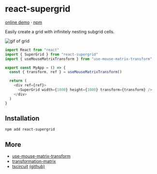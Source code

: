 # react-supergrid

[online demo](https://supergrid.tscircuit.com) &middot; [npm](https://npmjs.com/package/react-supergrid)

Easily create a grid with infinitely nesting subgrid cells.

![gif of grid](https://user-images.githubusercontent.com/1910070/260363547-3bacbace-d6cc-42e3-b1f4-62ab173f218b.gif)

```ts
import React from "react"
import { SuperGrid } from "react-supergrid"
import { useMouseMatrixTransform } from "use-mouse-matrix-transform"

export const MyApp = () => {
  const { transform, ref } = useMouseMatrixTransform()

  return (
    <div ref={ref}>
      <SuperGrid width={1000} height={1000} transform={transform} />
    </div>
  )
}
```

## Installation

```bash
npm add react-supergrid
```

## More

- [use-mouse-matrix-transform](https://github.com/seveibar/use-mouse-matrix-transform)
- [transformation-matrix](https://github.com/chrvadala/transformation-matrix)
- [tscircuit](https://tscircuit.com) [(github)](https://github.com/tscircuit/tscircuit)

